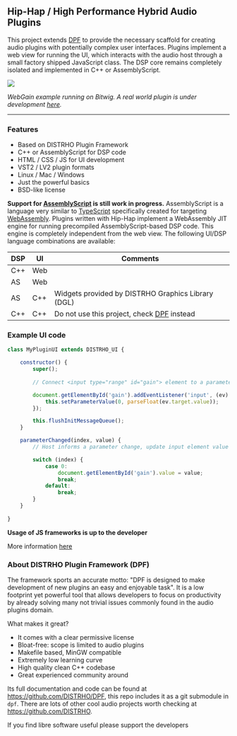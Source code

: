 Hip-Hap / High Performance Hybrid Audio Plugins
-----------------------------------------------

This project extends [DPF](http://github.com/DISTRHO/DPF) to provide the
necessary scaffold for creating audio plugins with potentially complex user
interfaces. Plugins implement a web view for running the UI, which interacts
with the audio host through a small factory shipped JavaScript class. The DSP
core remains completely isolated and implemented in C++ or AssemblyScript.

![](https://user-images.githubusercontent.com/930494/124803158-0db54900-df59-11eb-8c69-4bb3369d54f2.png)

*WebGain example running on Bitwig. A real world plugin is under development [here](https://github.com/lucianoiam/castello-rev).*

****

### Features

* Based on DISTRHO Plugin Framework
* C++ or AssemblyScript for DSP code
* HTML / CSS / JS for UI development
* VST2 / LV2 plugin formats
* Linux / Mac / Windows
* Just the powerful basics
* BSD-like license

**Support for [AssemblyScript](https://www.assemblyscript.org) is still work in
progress.** AssemblyScript is a language very similar to [TypeScript](https://www.typescriptlang.org)
specifically created for targeting [WebAssembly](https://webassembly.org).
Plugins written with Hip-Hap implement a WebAssembly JIT engine for running
precompiled AssemblyScript-based DSP code. This engine is completely independent
from the web view. The following UI/DSP language combinations are available:

DSP|UI |Comments
---|---|---------------------------------------------------------------------------
C++|Web|
AS |Web|
AS |C++|Widgets provided by DISTRHO Graphics Library (DGL)
C++|C++|Do not use this project, check [DPF](http://github.com/DISTRHO/DPF) instead

### Example UI code

```JavaScript
class MyPluginUI extends DISTRHO_UI {

    constructor() {
    	super();
    
        // Connect <input type="range" id="gain"> element to a parameter

        document.getElementById('gain').addEventListener('input', (ev) => {
            this.setParameterValue(0, parseFloat(ev.target.value));
        });

        this.flushInitMessageQueue();
    }

    parameterChanged(index, value) {
        // Host informs a parameter change, update input element value

        switch (index) {
            case 0:
                document.getElementById('gain').value = value;
                break;
            default:
                break;
        }
    }
    
}
```

**Usage of JS frameworks is up to the developer**

More information [here](https://github.com/lucianoiam/hiphap/blob/master/doc/internals.md)

### About DISTRHO Plugin Framework (DPF)

The framework sports an accurate motto: "DPF is designed to make development of
new plugins an easy and enjoyable task". It is a low footprint yet powerful tool
that allows developers to focus on productivity by already solving many not
trivial issues commonly found in the audio plugins domain.

What makes it great?

- It comes with a clear permissive license
- Bloat-free: scope is limited to audio plugins
- Makefile based, MinGW compatible
- Extremely low learning curve
- High quality clean C++ codebase
- Great experienced community around

Its full documentation and code can be found at https://github.com/DISTRHO/DPF,
this repo includes it as a git submodule in `dpf`.  There are lots of other cool
audio projects worth checking at https://github.com/DISTRHO.

If you find libre software useful please support the developers
